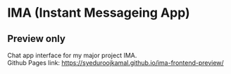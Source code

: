 # IMA (Instant Messageing App) 
## Preview only
Chat app interface for my major project IMA.  
Github Pages link: https://syeduroojkamal.github.io/ima-frontend-preview/
